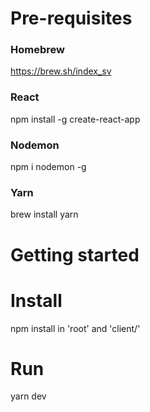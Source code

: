 # Pre-requisites

### Homebrew
https://brew.sh/index_sv

### React
npm install -g create-react-app

### Nodemon
npm i nodemon -g

### Yarn
brew install yarn

# Getting started

# Install
npm install in 'root' and 'client/'

# Run
yarn dev